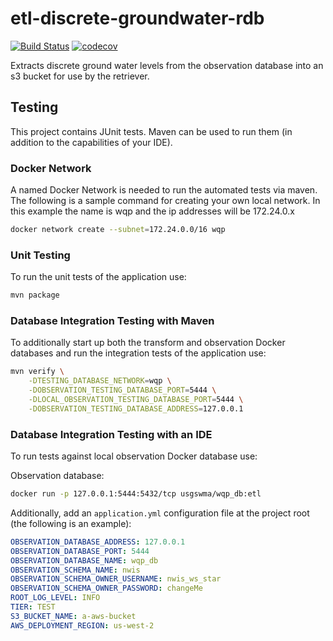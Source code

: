# etl-discrete-groundwater-rdb

[![Build Status](https://travis-ci.com/usgs/etl-discrete-groundwater-rdb.svg?branch=master)](https://travis-ci.com/usgs/etl-discrete-groundwater-rdb)
[![codecov](https://codecov.io/gh/usgs/etl-discrete-groundwater-rdb/branch/master/graph/badge.svg)](https://codecov.io/gh/usgs/etl-discrete-groundwater-rdb)

Extracts discrete ground water levels from the observation database into an s3 bucket for use by the retriever.

## Testing
This project contains JUnit tests. Maven can be used to run them (in addition to the capabilities of your IDE).

### Docker Network
A named Docker Network is needed to run the automated tests via maven. The following is a sample command for creating your own local network. In this example the name is wqp and the ip addresses will be 172.24.0.x

```.sh
docker network create --subnet=172.24.0.0/16 wqp
```

### Unit Testing
To run the unit tests of the application use:

```.sh
mvn package
```

### Database Integration Testing with Maven
To additionally start up both the transform and observation Docker databases and run the integration tests of the application use:

```.sh
mvn verify \
    -DTESTING_DATABASE_NETWORK=wqp \
    -DOBSERVATION_TESTING_DATABASE_PORT=5444 \
    -DLOCAL_OBSERVATION_TESTING_DATABASE_PORT=5444 \
    -DOBSERVATION_TESTING_DATABASE_ADDRESS=127.0.0.1
```

### Database Integration Testing with an IDE
To run tests against local observation Docker database use:

Observation database: 
```.sh
docker run -p 127.0.0.1:5444:5432/tcp usgswma/wqp_db:etl
```

Additionally, add an `application.yml` configuration file at the project root (the following is an example):
```.yaml
OBSERVATION_DATABASE_ADDRESS: 127.0.0.1
OBSERVATION_DATABASE_PORT: 5444
OBSERVATION_DATABASE_NAME: wqp_db
OBSERVATION_SCHEMA_NAME: nwis
OBSERVATION_SCHEMA_OWNER_USERNAME: nwis_ws_star
OBSERVATION_SCHEMA_OWNER_PASSWORD: changeMe
ROOT_LOG_LEVEL: INFO
TIER: TEST
S3_BUCKET_NAME: a-aws-bucket
AWS_DEPLOYMENT_REGION: us-west-2
```
